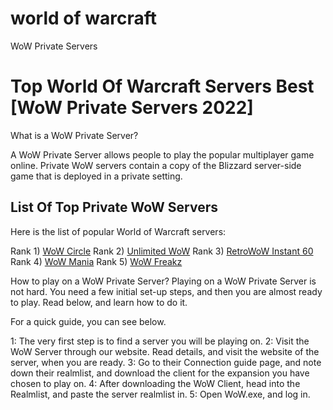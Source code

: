 # world of warcraft
WoW Private Servers

# Top World Of Warcraft Servers Best [WoW Private Servers 2022]

What is a WoW Private Server?

A WoW Private Server allows people to play the popular multiplayer game online. Private WoW servers contain a copy of the Blizzard server-side game that is deployed in a private setting.

## List Of Top Private WoW Servers
Here is the list of popular World of Warcraft servers:

Rank 1) [WoW Circle](https://wowcircle.net/en)
Rank 2) [Unlimited WoW](https://unlimited-wow.com)
Rank 3) [RetroWoW Instant 60](https://retrowow.gg)
Rank 4) [WoW Mania](https://www.wow-mania.com)
Rank 5) [WoW Freakz](https://www.wow-freakz.com) 

How to play on a WoW Private Server?
Playing on a WoW Private Server is not hard. You need a few initial set-up steps, and then you are almost ready to play. Read below, and learn how to do it.

For a quick guide, you can see below.

1: The very first step is to find a server you will be playing on.
2: Visit the WoW Server through our website. Read details, and visit the website of the server, when you are ready.
3: Go to their Connection guide page, and note down their realmlist, and download the client for the expansion you have chosen to play on.
4: After downloading the WoW Client, head into the Realmlist, and paste the server realmlist in.
5: Open WoW.exe, and log in.
